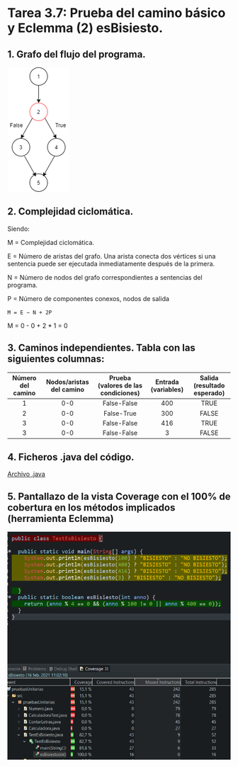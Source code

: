 # Tarea 3.7: Prueba del camino básico y Eclemma (2) esBisiesto.

## 1. Grafo del flujo del programa.
![grafo](./bisiestografo.png)

## 2. Complejidad ciclomática.
Siendo:

M = Complejidad ciclomática.

E = Número de aristas del grafo. Una arista conecta dos vértices si una sentencia puede ser ejecutada inmediatamente después de la primera.

N = Número de nodos del grafo correspondientes a sentencias del programa.

P = Número de componentes conexos, nodos de salida

```
M = E − N + 2P
```
M = 0 - 0 + 2 * 1 = 0

## 3. Caminos independientes. Tabla con las siguientes columnas:
| Número del camino | Nodos/aristas del camino |  Prueba (valores de las condiciones) | Entrada (variables)  |  Salida (resultado esperado) |
|:-:| :-: | :-: | :-: | :-: |
| 1 | 0-0 | False-False | 400 | TRUE |
| 2 | 0-0 | False-True | 300 | FALSE |
| 3 | 0-0 | False-False | 416 | TRUE |
| 3 | 0-0 | False-False | 3 | FALSE |

## 4. Ficheros .java del código.
[Archivo .java](./TestEsBisiesto.java)

## 5. Pantallazo de la vista Coverage con el 100% de cobertura en los métodos implicados (herramienta Eclemma)
![coverage](./coverage.png)
